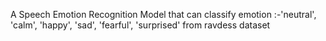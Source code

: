 A Speech Emotion Recognition Model that can classify emotion :-'neutral', 'calm', 'happy', 'sad', 'fearful', 'surprised' from ravdess dataset
